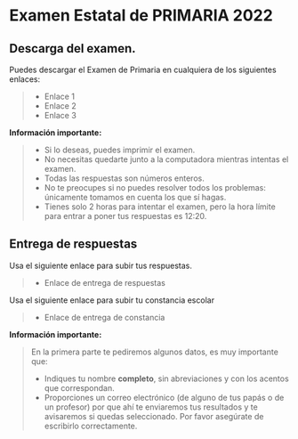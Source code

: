 # Examen Estatal de PRIMARIA 2022

## Descarga del examen.

Puedes descargar el Examen de Primaria en cualquiera de los siguientes enlaces:

> * Enlace 1
> * Enlace 2
> * Enlace 3

**Información importante:**

> * Si lo deseas, puedes imprimir el examen.
> * No necesitas quedarte junto a la computadora mientras intentas el examen. 
> * Todas las respuestas son números enteros.
> * No te preocupes si no puedes resolver todos los problemas: únicamente tomamos en cuenta los que sí hagas.
> * Tienes solo 2 horas para intentar el examen, pero la hora límite para entrar a poner tus respuestas es 12:20.

## Entrega de respuestas

Usa el siguiente enlace para subir tus respuestas.

> * Enlace de entrega de respuestas

Usa el siguiente enlace para subir tu constancia escolar

> * Enlace de entrega de constancia

**Información importante:**

> En la primera parte te pediremos algunos datos, es muy importante que:
> * Indiques tu nombre **completo**, sin abreviaciones y con los acentos que correspondan.
> * Proporciones un correo electrónico (de alguno de tus papás o de un profesor) por que ahí te enviaremos tus resultados y te avisaremos si quedas seleccionado. Por favor asegúrate de escribirlo correctamente.
